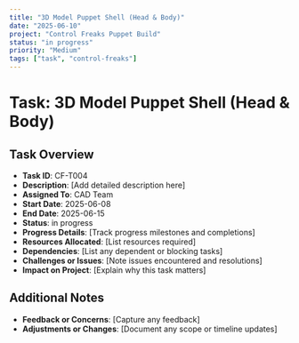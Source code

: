 ```yaml
---
title: "3D Model Puppet Shell (Head & Body)"
date: "2025-06-10"
project: "Control Freaks Puppet Build"
status: "in progress"
priority: "Medium"
tags: ["task", "control-freaks"]
---
```


# Task: 3D Model Puppet Shell (Head & Body)

## Task Overview

- **Task ID**: CF-T004
- **Description**: [Add detailed description here]
- **Assigned To**: CAD Team
- **Start Date**: 2025-06-08
- **End Date**: 2025-06-15
- **Status**: in progress
- **Progress Details**: [Track progress milestones and completions]
- **Resources Allocated**: [List resources required]
- **Dependencies**: [List any dependent or blocking tasks]
- **Challenges or Issues**: [Note issues encountered and resolutions]
- **Impact on Project**: [Explain why this task matters]

## Additional Notes

- **Feedback or Concerns**: [Capture any feedback]
- **Adjustments or Changes**: [Document any scope or timeline updates]
